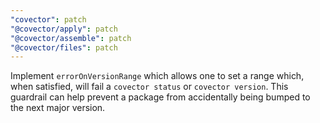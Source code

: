 ```yaml
---
"covector": patch
"@covector/apply": patch
"@covector/assemble": patch
"@covector/files": patch
---
```


Implement `errorOnVersionRange` which allows one to set a range which, when satisfied, will fail a `covector status` or `covector version`. This guardrail can help prevent a package from accidentally being bumped to the next major version.
